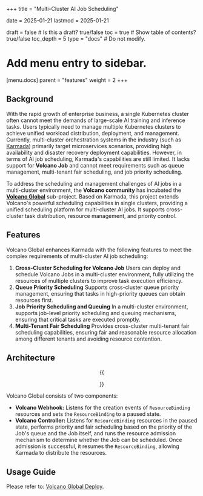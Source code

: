 +++
title = "Multi-Cluster AI Job Scheduling"

date = 2025-01-21
lastmod = 2025-01-21

draft = false  # Is this a draft? true/false
toc = true  # Show table of contents? true/false
toc_depth = 5
type = "docs"  # Do not modify.

# Add menu entry to sidebar.
[menu.docs]
  parent = "features"
  weight = 2
+++

## Background

With the rapid growth of enterprise business, a single Kubernetes cluster often cannot meet the demands of large-scale AI training and inference tasks. Users typically need to manage multiple Kubernetes clusters to achieve unified workload distribution, deployment, and management. Currently, multi-cluster orchestration systems in the industry (such as [Karmada](https://karmada.io/)) primarily target microservices scenarios, providing high availability and disaster recovery deployment capabilities. However, in terms of AI job scheduling, Karmada's capabilities are still limited. It lacks support for **Volcano Job** and cannot meet requirements such as queue management, multi-tenant fair scheduling, and job priority scheduling.

To address the scheduling and management challenges of AI jobs in a multi-cluster environment, the **Volcano community** has incubated the **[Volcano Global](https://github.com/volcano-sh/volcano-global)** sub-project. Based on Karmada, this project extends Volcano's powerful scheduling capabilities in single clusters, providing a unified scheduling platform for multi-cluster AI jobs. It supports cross-cluster task distribution, resource management, and priority control.

## Features

Volcano Global enhances Karmada with the following features to meet the complex requirements of multi-cluster AI job scheduling:

1. **Cross-Cluster Scheduling for Volcano Job**
   Users can deploy and schedule Volcano Jobs in a multi-cluster environment, fully utilizing the resources of multiple clusters to improve task execution efficiency.
2. **Queue Priority Scheduling**
   Supports cross-cluster queue priority management, ensuring that tasks in high-priority queues can obtain resources first.
3. **Job Priority Scheduling and Queuing**
   In a multi-cluster environment, supports job-level priority scheduling and queuing mechanisms, ensuring that critical tasks are executed promptly.
4. **Multi-Tenant Fair Scheduling**
   Provides cross-cluster multi-tenant fair scheduling capabilities, ensuring fair and reasonable resource allocation among different tenants and avoiding resource contention.

## Architecture

<div style="text-align: center;"> {{<figure library="1" src="./multi-cluster/volcano_global_design.svg">}}
</div>

Volcano Global consists of two components:

- **Volcano Webhook:** Listens for the creation events of `ResourceBinding` resources and sets the `ResourceBinding` to a paused state.
- **Volcano Controller:** Listens for `ResourceBinding` resources in the paused state, performs priority and fair scheduling based on the priority of the Job's queue and the Job itself, and runs the resource admission mechanism to determine whether the Job can be scheduled. Once admission is successful, it resumes the `ResourceBinding`, allowing Karmada to distribute the resources.

## Usage Guide

Please refer to: [Volcano Global Deploy](https://github.com/volcano-sh/volcano-global/blob/main/docs/deploy/README.md).
